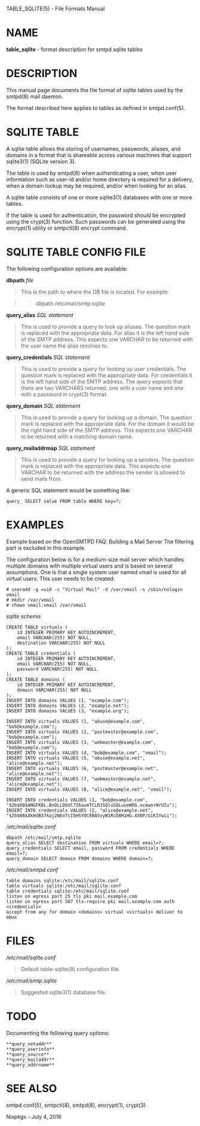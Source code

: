 TABLE\_SQLITE(5) - File Formats Manual

# NAME

**table\_sqlite** - format description for smtpd sqlite tables

# DESCRIPTION

This manual page documents the file format of sqlite tables used by the
smtpd(8)
mail daemon.

The format described here applies to tables as defined in
smtpd.conf(5).

# SQLITE TABLE

A sqlite table allows the storing of usernames, passwords, aliases, and domains
in a format that is shareable across various machines that support
sqlite3(1)
(SQLite version 3).

The table is used by
smtpd(8)
when authenticating a user, when user information such as user-id and/or
home directory is required for a delivery, when a domain lookup may be required,
and/or when looking for an alias.

A sqlite table consists of one or more
sqlite3(1)
databases with one or more tables.

If the table is used for authentication, the password should be
encrypted using the
crypt(3)
function. Such passwords can be generated using the
encrypt(1)
utility or
smtpctl(8)
encrypt command.

# SQLITE TABLE CONFIG FILE

The following configuration options are available:

**dbpath**
*file*

> This is the path to where the DB file is located.
> For example:

> > dbpath /etc/mail/smtp.sqlite

**query\_alias**
*SQL statement*

> This is used to provide a query to look up aliases. The question mark
> is replaced with the appropriate data. For alias it is the left hand side of
> the SMTP address. This expects one VARCHAR to be returned with the user name
> the alias resolves to.

**query\_credentials**
*SQL statement*

> This is used to provide a query for looking up user credentials. The question
> mark is replaced with the appropriate data. For credentials it is the left
> hand side of the SMTP address. The query expects that there are two VARCHARS
> returned, one with a user name and one with a password in
> crypt(3)
> format.

**query\_domain**
*SQL statement*

> This is used to provide a query for looking up a domain. The question mark
> is replaced with the appropriate data. For the domain it would be the
> right hand side of the SMTP address. This expects one VARCHAR to be returned
> with a matching domain name.

**query\_mailaddrmap**
*SQL statement*

> This is used to provide a query for looking up a senders. The question mark
> is replaced with the appropriate data. This expects one VARCHAR to be returned
> with the address the sender is allowed to send mails from.

A generic SQL statement would be something like:

	query_ SELECT value FROM table WHERE key=?;

# EXAMPLES

Example based on the OpenSMTPD FAQ: Building a Mail Server
The filtering part is excluded in this example.

The configuration below is for a medium-size mail server which handles
multiple domains with multiple virtual users and is based on several
assumptions. One is that a single system user named vmail is used for all
virtual users. This user needs to be created:

	# useradd -g =uid -c "Virtual Mail" -d /var/vmail -s /sbin/nologin vmail
	# mkdir /var/vmail
	# chown vmail:vmail /var/vmail

*sqlite schema*

	CREATE TABLE virtuals (
	    id INTEGER PRIMARY KEY AUTOINCREMENT,
	    email VARCHAR(255) NOT NULL,
	    destination VARCHAR(255) NOT NULL
	);
	CREATE TABLE credentials (
	    id INTEGER PRIMARY KEY AUTOINCREMENT,
	    email VARCHAR(255) NOT NULL,
	    password VARCHAR(255) NOT NULL
	);
	CREATE TABLE domains (
	    id INTEGER PRIMARY KEY AUTOINCREMENT,
	    domain VARCHAR(255) NOT NULL
	);
	INSERT INTO domains VALUES (1, "example.com");
	INSERT INTO domains VALUES (2, "example.net");
	INSERT INTO domains VALUES (3, "example.org");
	
	INSERT INTO virtuals VALUES (1, "abuse@example.com", "bob@example.com");
	INSERT INTO virtuals VALUES (2, "postmaster@example.com", "bob@example.com");
	INSERT INTO virtuals VALUES (3, "webmaster@example.com", "bob@example.com");
	INSERT INTO virtuals VALUES (4, "bob@example.com", "vmail");
	INSERT INTO virtuals VALUES (5, "abuse@example.net", "alice@example.net");
	INSERT INTO virtuals VALUES (6, "postmaster@example.net", "alice@example.net");
	INSERT INTO virtuals VALUES (7, "webmaster@example.net", "alice@example.net");
	INSERT INTO virtuals VALUES (8, "alice@example.net", "vmail");
	
	INSERT INTO credentials VALUES (1, "bob@example.com", "$2b$08$ANGFKBL.BnDLL0bUl7I6aumTCLRJSQluSQLuueWRG.xceworWrUIu");
	INSERT INTO credentials VALUES (2, "alice@example.net", "$2b$08$AkHdB37kaj2NEoTcISHSYOCEBA5vyW1RcD8H1HG.XX0P/G1KIYwii");

*/etc/mail/sqlite.conf*

	dbpath /etc/mail/smtp.sqlite
	query_alias SELECT destination FROM virtuals WHERE email=?;
	query_credentials SELECT email, password FROM credentials WHERE email=?;
	query_domain SELECT domain FROM domains WHERE domain=?;

*/etc/mail/smtpd.conf*

	table domains sqlite:/etc/mail/sqlite.conf
	table virtuals sqlite:/etc/mail/sqlite.conf
	table credentials sqlite:/etc/mail/sqlite.conf
	listen on egress port 25 tls pki mail.example.com
	listen on egress port 587 tls-require pki mail.example.com auth <credentials>
	accept from any for domain <domains> virtual <virtuals> deliver to mbox

# FILES

*/etc/mail/sqlite.conf*

> Default
> table-sqlite(8)
> configuration file.

*/etc/mail/smtp.sqlite*

> Suggested
> sqlite3(1)
> database file.

# TODO

Documenting the following query options:

	**query_netaddr**
	**query_userinfo**
	**query_source**
	**query_mailaddr**
	**query_addrname**

# SEE ALSO

smtpd.conf(5),
smtpctl(8),
smtpd(8),
encrypt(1),
crypt(3)

Nixpkgs - July 4, 2016
